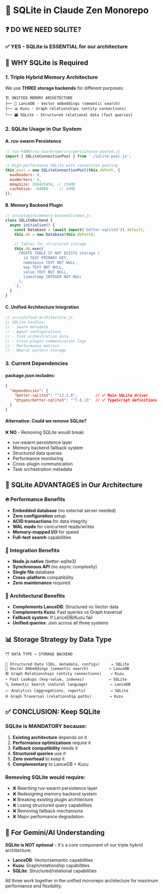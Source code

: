 # 💾 SQLite in Claude Zen Monorepo

## ❓ **DO WE NEED SQLITE?**

### **✅ YES - SQLite is ESSENTIAL for our architecture**

## 🎯 **WHY SQLite is Required**

### **1. Triple Hybrid Memory Architecture**
We use **THREE storage backends** for different purposes:

```
🏗️ UNIFIED MEMORY ARCHITECTURE
├── 🧠 LanceDB - Vector embeddings (semantic search)
├── 📊 Kuzu - Graph relationships (entity connections)  
└── 🗃️ SQLite - Structured relational data (fast queries)
```

### **2. SQLite Usage in Our System**

#### **A. ruv-swarm Persistence**
```javascript
// ruv-FANN/ruv-swarm/npm/src/persistence-pooled.js
import { SQLiteConnectionPool } from './sqlite-pool.js';

// High-performance SQLite with connection pooling
this.pool = new SQLiteConnectionPool(this.dbPath, {
  maxReaders: 8,
  maxWorkers: 4,
  mmapSize: 268435456, // 256MB
  cacheSize: -64000     // 64MB
});
```

#### **B. Memory Backend Plugin**
```javascript
// src/plugins/memory-backend/index.js
class SQLiteBackend {
  async initialize() {
    const Database = (await import('better-sqlite3')).default;
    this.db = new Database(this.dbPath);
    
    // Tables for structured storage
    this.db.exec(`
      CREATE TABLE IF NOT EXISTS storage (
        id TEXT PRIMARY KEY,
        namespace TEXT NOT NULL,
        key TEXT NOT NULL, 
        value TEXT NOT NULL,
        timestamp INTEGER NOT NULL
      );
    `);
  }
}
```

#### **C. Unified Architecture Integration**
```javascript
// src/unified-architecture.js
// SQLite handles:
// - Swarm metadata
// - Agent configurations
// - Task orchestration data  
// - Cross-plugin communication logs
// - Performance metrics
// - Neural pattern storage
```

### **3. Current Dependencies**

#### **package.json includes:**
```json
{
  "dependencies": {
    "better-sqlite3": "^12.2.0",        // ✅ Main SQLite driver
    "@types/better-sqlite3": "^7.6.13"  // ✅ TypeScript definitions
  }
}
```

#### **Alternative: Could we remove SQLite?**
❌ **NO** - Removing SQLite would break:
- ruv-swarm persistence layer
- Memory backend fallback system
- Structured data queries
- Performance monitoring
- Cross-plugin communication
- Task orchestration metadata

## 🚀 **SQLite ADVANTAGES in Our Architecture**

### **🔥 Performance Benefits**
- **Embedded database** (no external server needed)
- **Zero configuration** setup
- **ACID transactions** for data integrity
- **WAL mode** for concurrent reads/writes
- **Memory-mapped I/O** for speed
- **Full-text search** capabilities

### **💎 Integration Benefits**
- **Node.js native** (better-sqlite3)
- **Synchronous API** (no async complexity)
- **Single file** database
- **Cross-platform** compatibility
- **Zero maintenance** required

### **🎯 Architectural Benefits**
- **Complements LanceDB**: Structured vs Vector data
- **Complements Kuzu**: Fast queries vs Graph traversal  
- **Fallback system**: If LanceDB/Kuzu fail
- **Unified queries**: Join across all three systems

## 📊 **Storage Strategy by Data Type**

```
🗂️ DATA TYPE → STORAGE BACKEND

📝 Structured Data (IDs, metadata, configs)     → SQLite
🧠 Vector Embeddings (semantic search)         → LanceDB  
🕸️ Graph Relationships (entity connections)    → Kuzu
⚡ Fast Lookups (key-value, indexes)           → SQLite
🔍 Semantic Search (natural language)          → LanceDB
📈 Analytics (aggregations, reports)           → SQLite
🌐 Graph Traversal (relationship paths)        → Kuzu
```

## ✅ **CONCLUSION: Keep SQLite**

### **SQLite is MANDATORY because:**
1. **Existing architecture** depends on it
2. **Performance optimizations** require it
3. **Fallback compatibility** needs it
4. **Structured queries** use it
5. **Zero overhead** to keep it
6. **Complementary** to LanceDB + Kuzu

### **Removing SQLite would require:**
- ❌ Rewriting ruv-swarm persistence layer
- ❌ Redesigning memory backend system
- ❌ Breaking existing plugin architecture
- ❌ Losing structured query capabilities
- ❌ Removing fallback mechanisms
- ❌ Major performance degradation

## 🎯 **For Gemini/AI Understanding**

**SQLite is NOT optional** - it's a core component of our triple hybrid architecture:
- **LanceDB**: Vector/semantic capabilities
- **Kuzu**: Graph/relationship capabilities  
- **SQLite**: Structured/relational capabilities

All three work together in the unified monorepo architecture for maximum performance and flexibility.